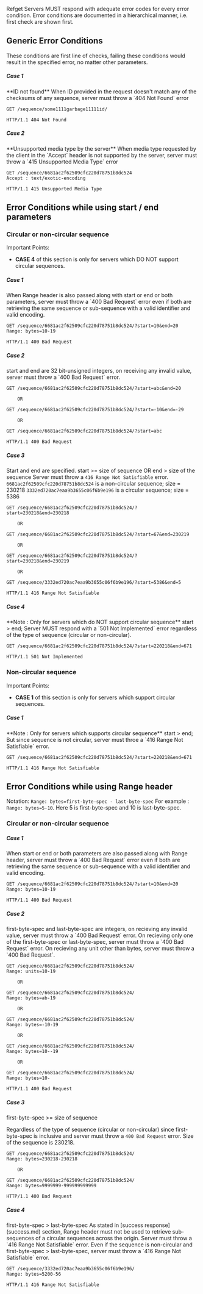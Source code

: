 Refget Servers MUST respond with adequate error codes for every error condition. Error conditions are documented in a hierarchical manner, i.e. first check are shown first.

## Generic Error Conditions

These conditions are first line of checks, failing these conditions would result in the specified error, no matter other parameters.

<h5> Case 1 </h5>
**ID not found**
When ID provided in the request doesn't match any of the checksums of any sequence, server must throw a `404 Not Found` error

```
GET /sequence/some1111garbage11111id/
```

```
HTTP/1.1 404 Not Found
```

<h5> Case 2 </h5>
**Unsupported media type by the server**
When media type requested by the client in the `Accept` header is not supported by the server, server must throw a `415 Unsupported Media Type` error

```
GET /sequence/6681ac2f62509cfc220d78751b8dc524
Accept : text/exotic-encoding
```

```
HTTP/1.1 415 Unsupported Media Type
```

## Error Conditions while using start / end parameters

<h3> Circular or non-circular sequence </h3>
Important Points:

 * **CASE 4** of this section is only for servers which DO NOT support circular sequences.

<h5> Case 1 </h5>
When Range header is also passed along with start or end or both parameters, server must throw a `400 Bad Request` error even if both are retrieving the same sequence or sub-sequence with a valid identifier and valid encoding.

```
GET /sequence/6681ac2f62509cfc220d78751b8dc524/?start=10&end=20
Range: bytes=10-19

```

```
HTTP/1.1 400 Bad Request
```

<h5> Case 2 </h5>
start and end are 32 bit-unsigned integers, on receiving any invalid value, server must throw a `400 Bad Request` error.


```
GET /sequence/6681ac2f62509cfc220d78751b8dc524/?start=abc&end=20

    OR

GET /sequence/6681ac2f62509cfc220d78751b8dc524/?start=-10&end=-29

    OR

GET /sequence/6681ac2f62509cfc220d78751b8dc524/?start=abc
```

```
HTTP/1.1 400 Bad Request
```

<h5> Case 3 </h5>

Start and end are specified.
start >= size of sequence
OR
end > size of the sequence
Server must throw a `416 Range Not Satisfiable` error.
`6681ac2f62509cfc220d78751b8dc524` is a non-circular sequence; size = 230218
`3332ed720ac7eaa9b3655c06f6b9e196` is a circular sequence; size = 5386

```
GET /sequence/6681ac2f62509cfc220d78751b8dc524/?start=230218&end=230218

    OR

GET /sequence/6681ac2f62509cfc220d78751b8dc524/?start=67&end=230219

    OR

GET /sequence/6681ac2f62509cfc220d78751b8dc524/?start=230218&end=230219

    OR

GET /sequence/3332ed720ac7eaa9b3655c06f6b9e196/?start=5386&end=5
```

```
HTTP/1.1 416 Range Not Satisfiable
```

<h5> Case 4 </h5>
**Note : Only for servers which do NOT support circular sequence**
start > end;
Server MUST respond with a `501 Not Implemented` error regardless of the type of sequence (circular or non-circular).

```
GET /sequence/6681ac2f62509cfc220d78751b8dc524/?start=220218&end=671
```

```
HTTP/1.1 501 Not Implemented
```


<h3> Non-circular sequence </h3>
Important Points:

 * **CASE 1** of this section is only for servers which support circular sequences.


<h5> Case 1 </h5>
**Note : Only for servers which supports circular sequence**
start > end;
But since sequence is not circular, server must throe a `416 Range Not Satisfiable` error.

```
GET /sequence/6681ac2f62509cfc220d78751b8dc524/?start=220218&end=671
```

```
HTTP/1.1 416 Range Not Satisfiable
```


## Error Conditions while using Range header

Notation:
    `Range: bytes=first-byte-spec - last-byte-spec`
    For example : `Range: bytes=5-10`. Here 5 is first-byte-spec and 10 is last-byte-spec.

<h3> Circular or non-circular sequence </h3>

<h5> Case 1 </h5>
When start or end or both parameters are also passed along with Range header, server must throw a `400 Bad Request` error even if both are retrieving the same sequence or sub-sequence with a valid identifier and valid encoding.

```
GET /sequence/6681ac2f62509cfc220d78751b8dc524/?start=10&end=20
Range: bytes=10-19

```

```
HTTP/1.1 400 Bad Request
```

<h5> Case 2 </h5>
first-byte-spec and last-byte-spec are integers, on recieving any invalid value, server must throw a `400 Bad Request` error.
On recieving only one of the first-byte-spec or last-byte-spec, server must throw a `400 Bad Request` error.
On recieving any unit other than bytes, server must throw a `400 Bad Request`.

```
GET /sequence/6681ac2f62509cfc220d78751b8dc524/
Range: units=10-19

    OR

GET /sequence/6681ac2f62509cfc220d78751b8dc524/
Range: bytes=ab-19

    OR

GET /sequence/6681ac2f62509cfc220d78751b8dc524/
Range: bytes=-10-19

    OR

GET /sequence/6681ac2f62509cfc220d78751b8dc524/
Range: bytes=10--19

    OR

GET /sequence/6681ac2f62509cfc220d78751b8dc524/
Range: bytes=10-
```

```
HTTP/1.1 400 Bad Request
```


<h5> Case 3 </h5>
first-byte-spec >= size of sequence

Regardless of the type of sequence (circular or non-circular) since first-byte-spec is inclusive and server must throw a `400 Bad Request` error.
Size of the sequence is 230218.

```
GET /sequence/6681ac2f62509cfc220d78751b8dc524/
Range: bytes=230218-230218

    OR

GET /sequence/6681ac2f62509cfc220d78751b8dc524/
Range: bytes=9999999-999999999999
```

```
HTTP/1.1 400 Bad Request
```

<h5> Case 4 </h5>
first-byte-spec > last-byte-spec
As stated in [success response](success.md) section, Range header must not be used to retrieve sub-sequences of a circular sequences across the origin. Server must throw a `416 Range Not Satisfiable` error.
Even if the sequence is non-circular and first-byte-spec > last-byte-spec, server must throw a `416 Range Not Satisfiable` error.

```
GET /sequence/3332ed720ac7eaa9b3655c06f6b9e196/
Range: bytes=5200-56
```

```
HTTP/1.1 416 Range Not Satisfiable
```
